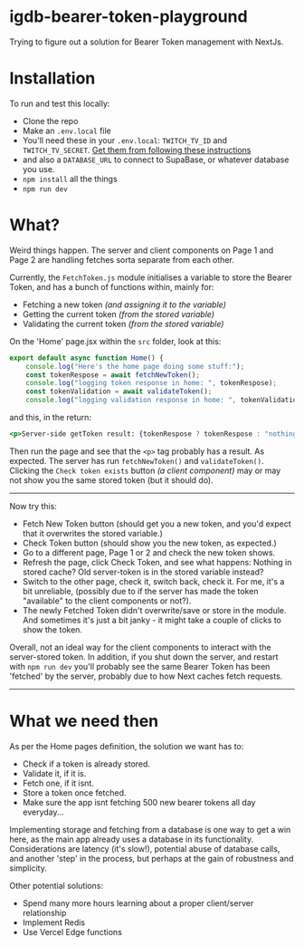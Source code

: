 # igdb-bearer-token-playground

Trying to figure out a solution for Bearer Token management with NextJs.

# Installation

To run and test this locally:

- Clone the repo
- Make an `.env.local` file
- You'll need these in your `.env.local`: `TWITCH_TV_ID` and `TWITCH_TV_SECRET`. [Get them from following these instructions](https://api-docs.igdb.com/#getting-started)
- and also a `DATABASE_URL` to connect to SupaBase, or whatever database you use.
- `npm install` all the things
- `npm run dev`

# What?

Weird things happen.
The server and client components on Page 1 and Page 2 are handling fetches sorta separate from each other.

Currently, the `FetchToken.js` module initialises a variable to store the Bearer Token, and has a bunch of functions within, mainly for:

- Fetching a new token _(and assigning it to the variable)_
- Getting the current token _(from the stored variable)_
- Validating the current token _(from the stored variable)_

On the 'Home' page.jsx within the `src` folder, look at this:

```jsx
export default async function Home() {
    console.log("Here's the home page doing some stuff:");
    const tokenRespose = await fetchNewToken();
    console.log("logging token response in home: ", tokenRespose);
    const tokenValidation = await validateToken();
    console.log("logging validation response in home: ", tokenValidation);
```

and this, in the return:

```jsx
<p>Server-side getToken result: {tokenRespose ? tokenRespose : "nothing"}</p>
```

Then run the page and see that the `<p>` tag probably has a result. As expected. The server has run `fetchNewToken()` and `validateToken()`.
Clicking the `Check token exists` button _(a client component)_ may or may not show you the same stored token (but it should do).

---

Now try this:

- Fetch New Token button (should get you a new token, and you'd expect that it overwrites the stored variable.)
- Check Token button (should show you the new token, as expected.)
- Go to a different page, Page 1 or 2 and check the new token shows.
- Refresh the page, click Check Token, and see what happens: Nothing in stored cache? Old server-token is in the stored variable instead?
- Switch to the other page, check it, switch back, check it. For me, it's a bit unreliable, (possibly due to if the server has made the token "available" to the client components or not?).
- The newly Fetched Token didn't overwrite/save or store in the module. And sometimes it's just a bit janky - it might take a couple of clicks to show the token.

Overall, not an ideal way for the client components to interact with the server-stored token.
In addition, if you shut down the server, and restart with `npm run dev` you'll probably see the same Bearer Token has been 'fetched' by the server, probably due to how Next caches fetch requests.

---

# What we need then

As per the Home pages definition, the solution we want has to:

- Check if a token is already stored.
- Validate it, if it is.
- Fetch one, if it isnt.
- Store a token once fetched.
- Make sure the app isnt fetching 500 new bearer tokens all day everyday...

Implementing storage and fetching from a database is one way to get a win here, as the main app already uses a database in its functionality.
Considerations are latency (it's slow!), potential abuse of database calls, and another 'step' in the process, but perhaps at the gain of robustness and simplicity.

Other potential solutions:

- Spend many more hours learning about a proper client/server relationship
- Implement Redis
- Use Vercel Edge functions
